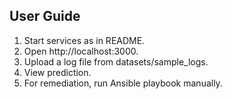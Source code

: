 ## User Guide
1. Start services as in README.
2. Open http://localhost:3000.
3. Upload a log file from datasets/sample_logs.
4. View prediction.
5. For remediation, run Ansible playbook manually.
